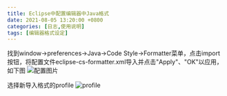 ```yaml
---
title: Eclipse中配置编辑器中Java格式
date: 2021-08-05 13:20:00 +0800 
categories: [日志,使用说明]
tags: [编辑器格式设定]
---
```


找到window->preferences->Java->Code Style->Formatter菜单，点击import按钮，将配置文件eclipse-cs-formatter.xml导入并点击"Apply"、"OK"以应用，如下图
![配置图片](https://img-blog.csdnimg.cn/20181218122923400.jpg?x-oss-process=image/watermark,type_ZmFuZ3poZW5naGVpdGk,shadow_10,text_aHR0cHM6Ly9ibG9nLmNzZG4ubmV0L2Rvbmd5dXhpbl8=,size_16,color_FFFFFF,t_70)

选择新导入格式的profile
![profile](https://img-blog.csdnimg.cn/20181218135649763.jpg?x-oss-process=image/watermark,type_ZmFuZ3poZW5naGVpdGk,shadow_10,text_aHR0cHM6Ly9ibG9nLmNzZG4ubmV0L2Rvbmd5dXhpbl8=,size_16,color_FFFFFF,t_70)
